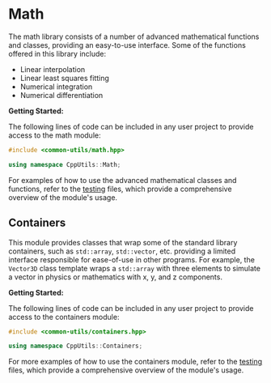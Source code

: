 # Math

The math library consists of a number of advanced mathematical functions and classes, providing an easy-to-use interface. Some of the functions offered in this library include:

- Linear interpolation
- Linear least squares fitting
- Numerical integration
- Numerical differentiation

**Getting Started:**

The following lines of code can be included in any user project to provide access to the math module:

```C++
#include <common-utils/math.hpp>

using namespace CppUtils::Math;
```

For examples of how to use the advanced mathematical classes and functions, refer to the [testing](https://github.com/crdrisko/common-utilities/tree/master/test/TestMath/testMathFunctions.cpp) files, which provide a comprehensive overview of the module's usage.

## Containers

This module provides classes that wrap some of the standard library containers, such as `std::array`, `std::vector`, etc. providing a limited interface responsible for ease-of-use in other programs. For example, the `Vector3D` class template wraps a `std::array` with three elements to simulate a vector in physics or mathematics with x, y, and z components.

**Getting Started:**

The following lines of code can be included in any user project to provide access to the containers module:

```C++
#include <common-utils/containers.hpp>

using namespace CppUtils::Containers;
```

For more examples of how to use the containers module, refer to the [testing](https://github.com/crdrisko/common-utilities/tree/master/test/TestContainers/testContainerFunctions.cpp) files, which provide a comprehensive overview of the module's usage.
